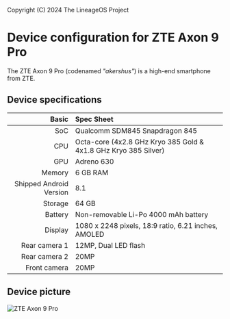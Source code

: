 Copyright (C) 2024 The LineageOS Project

Device configuration for ZTE Axon 9 Pro
=============================================

The ZTE Axon 9 Pro (codenamed _"akershus"_) is a high-end smartphone from ZTE.

## Device specifications

Basic   | Spec Sheet
-------:|:-------------------------
SoC     | Qualcomm SDM845 Snapdragon 845
CPU     | Octa-core (4x2.8 GHz Kryo 385 Gold & 4x1.8 GHz Kryo 385 Silver)
GPU     | Adreno 630
Memory  | 6 GB RAM
Shipped Android Version | 8.1 
Storage | 64 GB
Battery | Non-removable Li-Po 4000 mAh battery
Display | 1080 x 2248 pixels, 18:9 ratio, 6.21 inches, AMOLED
Rear camera 1 | 12MP, Dual LED flash
Rear camera 2 | 20MP
Front camera | 20MP

## Device picture

![ZTE Axon 9 Pro](https://www.giztop.com/media/catalog/product/cache/1d54c77235ad9c5000509537c351eadb/a/x/axon_9_pro.jpg "ZTE Axon 9 Pro")
